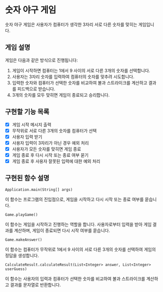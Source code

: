 # 숫자 야구 게임

숫자 야구 게임은 사용자가 컴퓨터가 생각한 3자리 서로 다른 숫자를 맞히는 게임입니다.

## 게임 설명

게임은 다음과 같은 방식으로 진행됩니다:

1. 게임이 시작하면 컴퓨터는 1에서 9 사이의 서로 다른 3개의 숫자를 선택합니다.
2. 사용자는 3자리 숫자를 입력하여 컴퓨터의 숫자를 맞추려 시도합니다.
3. 입력한 숫자와 컴퓨터가 선택한 숫자를 비교하여 볼과 스트라이크를 계산하고 결과를 피드백으로 받습니다.
4. 3개의 숫자를 모두 맞히면 게임이 종료되고 승리합니다.

## 구현할 기능 목록

- [x] 게임 시작 메시지 출력
- [x] 무작위로 서로 다른 3개의 숫자를 컴퓨터가 선택
- [x] 사용자 입력 받기
- [x] 사용자 입력이 3자리가 아닌 경우 예외 처리
- [x] 사용자가 모든 숫자를 맞히면 게임 종료
- [x] 게임 종료 후 다시 시작 또는 종료 여부 묻기
- [x] 게임 종료 후 사용자 잘못된 입력에 대한 예외 처리

## 구현된 함수 설명

`Application.main(String[] args)`

이 함수는 프로그램의 진입점으로, 게임을 시작하고 다시 시작 또는 종료 여부를 묻습니다.

`Game.playGame()`

이 함수는 게임을 시작하고 진행하는 역할을 합니다. 사용자로부터 입력을 받아 게임 결과를 계산하며, 게임이 종료되면 다시 시작 여부를 묻습니다.

`Game.makeAnswer()`

이 함수는 컴퓨터가 무작위로 1에서 9 사이의 서로 다른 3개의 숫자를 선택하여 게임의 정답을 생성합니다.

`CalculateResult.calculateResult(List<Integer> answer, List<Integer> userGuess)`

이 함수는 사용자의 입력과 컴퓨터가 선택한 숫자를 비교하여 볼과 스트라이크를 계산하고 결과를 문자열로 반환합니다.
